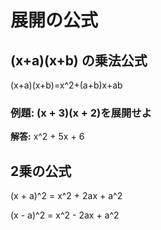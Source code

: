 # 展開の公式

## (x+a)(x+b) の乗法公式

(x+a)(x+b)=x^2+(a+b)x+ab

### 例題: (x + 3)(x + 2)を展開せよ

**解答:** x^2 + 5x + 6

## 2乗の公式

(x + a)^2 = x^2 + 2ax + a^2

(x - a)^2 = x^2 - 2ax + a^2

